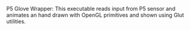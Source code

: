 P5 Glove Wrapper:
This executable reads input from P5 sensor and animates an hand drawn with OpenGL primitives and shown using Glut utilities.
